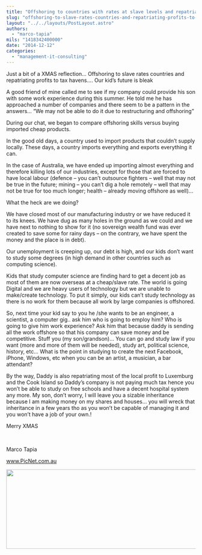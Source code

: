 ```yaml
---
title: "Offshoring to countries with rates at slave levels and repatriating profits to tax havens…. Our kid’s future is bleak . A bit of reflection before XMAS."
slug: "offshoring-to-slave-rates-countries-and-repatriating-profits-to-tax-heavens-our-kids-future-is-bleak-a-bit-of-reflection-before-xmas"
layout: "../../layouts/PostLayout.astro"
authors: 
  - "marco-tapia"
mils: "1418342400000"
date: "2014-12-12"
categories: 
  - "management-it-consulting"
---
```


Just a bit of a XMAS reflection… Offshoring to slave rates countries and repatriating profits to tax havens…. Our kid’s future is bleak

A good friend of mine called me to see if my company could provide his son with some work experience during this summer. He told me he has approached a number of companies and there seem to be a pattern in the answers… “We may not be able to do it due to restructuring and offshoring”

During our chat, we began to compare offshoring skills versus buying imported cheap products.

In the good old days, a country used to import products that couldn’t supply locally. These days, a country imports everything and exports everything it can.

In the case of Australia, we have ended up importing almost everything and therefore killing lots of our industries, except for those that are forced to have local labour (defence – you can’t outsource fighters – well that may not be true in the future; mining – you can’t dig a hole remotely – well that may not be true for too much longer; health – already moving offshore as well)…

What the heck are we doing?

We have closed most of our manufacturing industry or we have reduced it to its knees. We have dug as many holes in the ground as we could and we have next to nothing to show for it (no sovereign wealth fund was ever created to save some for rainy days – on the contrary, we have spent the money and the place is in debt).

Our unemployment is creeping up, our debt is high, and our kids don’t want to study some degrees (in high demand in other countries such as computing science).

Kids that study computer science are finding hard to get a decent job as most of them are now overseas at a cheap/slave rate. The world is going Digital and we are heavy users of technology but we are unable to make/create technology. To put it simply, our kids can’t study technology as there is no work for them because all work by large companies is offshored.

So, next time your kid say to you he /she wants to be an engineer, a scientist, a computer gig.. ask him who is going to employ him? Who is going to give him work experience? Ask him that because daddy is sending all the work offshore so that his company can save money and be competitive. Stuff you (my son/grandson)… You can go and study law if you want (more and more of them will be needed), study art, political science, history, etc... What is the point in studying to create the next Facebook, iPhone, Windows, etc when you can be an artist, a musician, a bar attendant?

By the way, Daddy is also repatriating most of the local profit to Luxemburg and the Cook Island so Daddy’s company is not paying much tax hence you won’t be able to study on free schools and have a decent hospital system any more. My son, don’t worry, I will leave you a sizable inheritance because I am making money on my shares and houses… you will wreck that inheritance in a few years tho as you won’t be capable of managing it and you won’t have a job of your own.!

Merry XMAS

 

Marco Tapia

www.PicNet.com.au

[<img src="/images/CTA-Is-not-cheaper-v2.png" width=740 height=211  >](https://picnet.com.au/business-it-support/ "IT Services Outsourcing")
